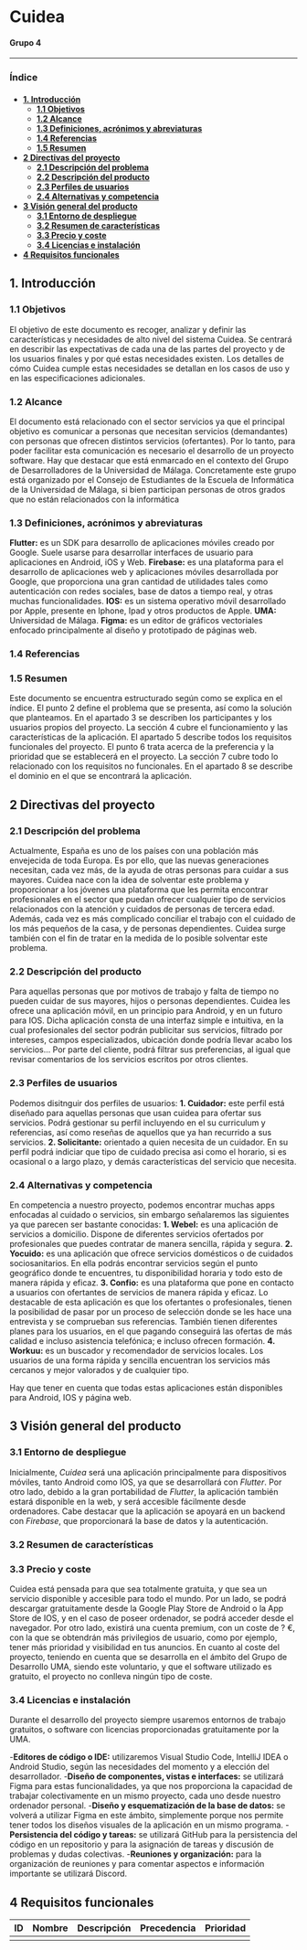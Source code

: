 <h1>Cuidea</h1>
<h4>Grupo 4</h4>

- - -

<h3>Índice<h4/>

- [1. Introducción](#1-introducción)
  - [1.1 Objetivos](#11-objetivos)
  - [1.2 Alcance](#12-alcance)
  - [1.3 Definiciones, acrónimos y abreviaturas](#13-definiciones-acrónimos-y-abreviaturas)
  - [1.4 Referencias](#14-referencias)
  - [1.5 Resumen](#15-resumen)
- [2 Directivas del proyecto](#2-directivas-del-proyecto)
  - [2.1 Descripción del problema](#21-descripción-del-problema)
  - [2.2 Descripción del producto](#22-descripción-del-producto)
  - [2.3 Perfiles de usuarios](#23-perfiles-de-usuarios)
  - [2.4 Alternativas y competencia](#24-alternativas-y-competencia)
- [3 Visión general del producto](#3-visión-general-del-producto)
  - [3.1 Entorno de despliegue](#31-entorno-de-despliegue)
  - [3.2 Resumen de características](#32-resumen-de-características)
  - [3.3 Precio y coste](#34-precio-y-coste)
  - [3.4 Licencias e instalación](#35-licencias-e-instalación)
- [4 Requisitos funcionales](#4-requisitos-funcionales)

## 1. Introducción

### 1.1 Objetivos
El objetivo de este documento es recoger, analizar y definir las características y necesidades de alto nivel del sistema Cuidea. Se centrará en describir las expectativas de cada una de las partes del proyecto y de los usuarios finales y por qué estas necesidades existen. Los detalles de cómo Cuidea cumple estas necesidades se detallan en los casos de uso y en las especificaciones adicionales.

### 1.2 Alcance
El documento está relacionado con el sector servicios ya que el principal objetivo es comunicar a personas que necesitan servicios (demandantes) con personas que ofrecen distintos servicios (ofertantes). Por lo tanto, para poder facilitar esta comunicación es necesario el desarrollo de un proyecto software.
Hay que destacar que está enmarcado en el contexto del Grupo de Desarrolladores de la Universidad de Málaga. Concretamente este grupo está organizado por el Consejo de Estudiantes de la Escuela de Informática de la Universidad de Málaga, si bien participan personas de otros grados que no están relacionados con la informática

### 1.3 Definiciones, acrónimos y abreviaturas
**Flutter:** es un SDK para desarrollo de aplicaciones móviles creado por Google. Suele usarse para desarrollar interfaces de usuario para aplicaciones en Android, iOS y Web.
**Firebase:** es una plataforma para el desarrollo de aplicaciones web y aplicaciones móviles desarrollada por Google, que proporciona una gran cantidad de utilidades tales como autenticación con redes sociales, base de datos a tiempo real, y otras muchas funcionalidades.
**IOS:** es un sistema operativo móvil desarrollado por Apple, presente en Iphone, Ipad y otros productos de Apple.
**UMA:** Universidad de Málaga.
**Figma:** es un editor de gráficos vectoriales enfocado principalmente al diseño y prototipado de páginas web.

### 1.4 Referencias

### 1.5 Resumen
Este documento se encuentra estructurado según como se explica en el índice. El punto 2 define el problema que se presenta, así como la solución que planteamos. En el apartado 3 se describen los participantes y los usuarios propios del proyecto. La sección 4 cubre el funcionamiento y las características de la aplicación. El apartado 5 describe todos los requisitos funcionales del proyecto. El punto 6 trata acerca de la preferencia y la prioridad que se establecerá en el proyecto. La sección 7 cubre todo lo relacionado con los requisitos no funcionales. En el apartado 8 se describe el dominio en el que se encontrará la aplicación.

## 2 Directivas del proyecto

### 2.1 Descripción del problema
Actualmente, España es uno de los países con una población más envejecida de toda Europa. Es por ello, que las nuevas generaciones  necesitan, cada vez más,  de la ayuda de otras personas para cuidar a sus mayores. Cuidea nace con la idea de solventar este problema y proporcionar a los jóvenes una plataforma que les permita encontrar profesionales en el sector que puedan ofrecer cualquier tipo de servicios relacionados con la atención y cuidados de personas de tercera edad.
Además, cada vez es más complicado conciliar el trabajo con el cuidado de los más pequeños de la casa, y de personas dependientes. Cuidea surge también con el fin de tratar en la medida de lo posible solventar este problema.

### 2.2 Descripción del producto
Para aquellas personas que por motivos de trabajo y falta de tiempo no pueden cuidar de sus mayores, hijos o personas dependientes. Cuidea les ofrece una aplicación móvil, en un principio para Android, y en un futuro para IOS.
Dicha aplicación consta de una interfaz simple e intuitiva, en la cual profesionales del sector podrán publicitar sus servicios, filtrado por intereses, campos especializados, ubicación donde podría llevar acabo los servicios...
Por parte del cliente, podrá filtrar sus preferencias, al igual que revisar comentarios de los servicios escritos por otros clientes.

### 2.3 Perfiles de usuarios
Podemos disitnguir dos perfiles de usuarios:
**1. Cuidador:** este perfil está diseñado para aquellas personas que usan cuidea para ofertar sus servicios. Podrá gestionar su perfil incluyendo en el su curriculum y referencias, así como reseñas de aquellos que ya han recurrido a sus servicios. 
**2. Solicitante:** orientado a quien necesita de un cuidador. En su perfil podrá indiciar que tipo de cuidado precisa asi como el horario, si es ocasional o a largo plazo, y demás características del servicio que necesita.

### 2.4 Alternativas y competencia
En competencia a nuestro proyecto, podemos encontrar muchas apps enfocadas al cuidado o servicios, sin embargo señalaremos las siguientes ya que parecen ser bastante conocidas:
**1. Webel:** es una aplicación de servicios a domicilio. Dispone de diferentes servicios ofertados por profesionales que puedes contratar de manera sencilla, rápida y segura.
**2. Yocuido:** es una aplicación que ofrece servicios domésticos o de cuidados sociosanitarios. En ella podrás encontrar servicios según el punto geográfico donde te encuentres, tu disponibilidad horaria y todo esto de manera rápida y eficaz.
**3. Confio:** es una plataforma que pone en contacto a usuarios con ofertantes de servicios de manera rápida y eficaz. Lo destacable de esta aplicación es que los ofertantes o profesionales, tienen la posibilidad de pasar por un proceso de selección donde se les hace una entrevista y se comprueban sus referencias.
También tienen diferentes planes para los usuarios, en el que pagando conseguirá las ofertas de más calidad e incluso asistencia telefónica; e incluso ofrecen formación.
**4. Workuu:** es un buscador y recomendador de servicios locales. Los usuarios de una forma rápida y sencilla encuentran los servicios más cercanos y mejor valorados y de cualquier tipo.

Hay que tener en cuenta que todas estas aplicaciones están disponibles para Android, IOS y página web.

## 3 Visión general del producto

### 3.1 Entorno de despliegue
Inicialmente, *Cuidea* será una aplicación principalmente para dispositivos móviles, tanto Android como IOS, ya que se desarrollará con *Flutter*. Por otro lado, debido a la gran portabilidad de *Flutter*, la aplicación también estará disponible en la web, y será accesible fácilmente desde ordenadores. Cabe destacar que la aplicación se apoyará en un backend con *Firebase*, que proporcionará la base de datos y la autenticación.

### 3.2 Resumen de características

### 3.3 Precio y coste
Cuidea está pensada para que sea totalmente gratuita, y que sea un servicio disponible y accesible para todo el mundo. Por un lado, se podrá descargar gratuitamente desde la Google Play Store de Android o la App Store de IOS, y en el caso de poseer ordenador, se podrá acceder desde el navegador. Por otro lado, existirá una cuenta premium, con un coste de      ? €, con la que se obtendrán más privilegios de usuario, como por ejemplo, tener más prioridad y visibilidad en tus anuncios.
En cuanto al coste del proyecto, teniendo en cuenta que se desarrolla en el ámbito del Grupo de Desarrollo UMA, siendo este voluntario, y que el software utilizado es gratuito, el proyecto no conlleva ningún tipo de coste.

### 3.4 Licencias e instalación
Durante el desarrollo del proyecto siempre usaremos entornos de trabajo gratuitos, o software con licencias proporcionadas gratuitamente por la UMA.

-**Editores de código o IDE:** utilizaremos Visual Studio Code, IntelliJ IDEA o Android Studio, según las necesidades del momento y a elección del desarrollador.
-**Diseño de componentes, vistas e interfaces:** se utilizará Figma para estas funcionalidades, ya que nos proporciona la capacidad de trabajar colectivamente en un mismo proyecto, cada uno desde nuestro ordenador personal.
-**Diseño y esquematización de la base de datos:** se volverá a utilizar Figma en este ámbito, simplemente porque nos permite tener todos los diseños visuales de la aplicación en un mismo programa.
-**Persistencia del código y tareas:** se utilizará GitHub para la persistencia del código en un repositorio y para la asignación de tareas y discusión de problemas y dudas colectivas.
-**Reuniones y organización:** para la organización de reuniones y para comentar aspectos e información importante se utilizará Discord.

## 4 Requisitos funcionales

| ID  | Nombre | Descripción | Precedencia | Prioridad |
| --- | ------ | ----------- | ----------- | --------- |
|     |        |             |             |           |
